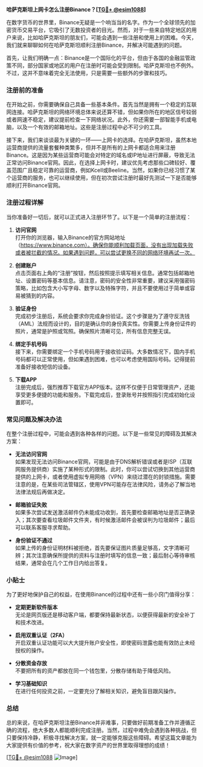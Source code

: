 **哈萨克斯坦上网卡怎么注册Binance？[[TG💪+ @esim1088](https://t.me/s/esim1088)]**

在数字货币的世界里，Binance无疑是一个响当当的名字。作为一个全球领先的加密货币交易平台，它吸引了无数投资者的目光。然而，对于一些来自特定地区的用户来说，比如哈萨克斯坦的朋友们，可能会遇到一些注册和使用上的困难。今天，我们就来聊聊如何在哈萨克斯坦顺利注册Binance，并解决可能遇到的问题。

首先，让我们明确一点：Binance是一个国际化的平台，但由于各国的金融监管政策不同，部分国家或地区的用户在注册时可能会受到限制。哈萨克斯坦也不例外。不过，这并不意味着完全无法使用，只是需要一些额外的步骤和技巧。

### 注册前的准备

在开始之前，你需要确保自己具备一些基本条件。首先当然是拥有一个稳定的互联网连接。哈萨克斯坦的网络环境总体来说还算不错，但如果你所在的地区信号较弱或者网速不稳定，建议提前检查一下网络状况。此外，你还需要一部智能手机或电脑，以及一个有效的邮箱地址。这些是注册过程中必不可少的工具。

接下来，我们来谈谈最为关键的一环——上网卡的选择。在哈萨克斯坦，虽然本地运营商提供的流量套餐种类繁多，但并不是所有的上网卡都适合用来注册Binance。这是因为某些运营商可能会对特定的域名或IP地址进行屏蔽，导致无法正常访问Binance官网。因此，在选择上网卡时，建议优先考虑那些口碑较好、覆盖范围广且稳定可靠的运营商，例如Kcell或Beeline。当然，如果你已经习惯了某个运营商的服务，也可以继续使用，但在初次尝试注册时最好先测试一下是否能够顺利打开Binance官网。

### 注册过程详解

当你准备好一切后，就可以正式进入注册环节了。以下是一个简单的注册流程：

1. **访问官网**  
   打开你的浏览器，输入Binance的官方网站地址（https://www.binance.com）。确保你能顺利加载页面，没有出现加载失败或者被拦截的情况。如果遇到问题，可以尝试更换不同的网络环境再试一次。

2. **创建账户**  
   点击页面右上角的“注册”按钮，然后按照提示填写相关信息。通常包括邮箱地址、设置密码等基本信息。请注意，密码的安全性非常重要，建议采用强密码策略，比如包含大小写字母、数字以及特殊字符，并且不要使用过于简单或容易被猜到的内容。

3. **验证身份**  
   完成初步注册后，系统会要求你完成身份验证。这个步骤是为了遵守反洗钱（AML）法规而设计的，目的是确认你的身份真实性。你需要上传身份证件的照片，通常是护照或驾照。确保照片清晰可见，所有信息完整无误。

4. **绑定手机号码**  
   接下来，你需要绑定一个手机号码用于接收验证码。大多数情况下，国内手机号码都可以正常使用，但如果遇到困难，也可以考虑使用国际号码。记得提前准备好接收短信的设备。

5. **下载APP**  
   注册完成后，强烈推荐下载官方APP版本。这样不仅便于日常管理资产，还能享受更多便捷的功能和服务。下载完成后，登录账号并按照指引完成初始化设置即可。

### 常见问题及解决办法

在整个注册过程中，可能会遇到各种各样的问题。以下是一些常见的障碍及其解决方案：

- **无法访问官网**  
  如果发现无法访问Binance官网，可能是由于DNS解析错误或者是ISP（互联网服务提供商）实施了某种形式的限制。此时，你可以尝试切换到其他运营商提供的上网卡，或者使用虚拟专用网络（VPN）来绕过潜在的封锁措施。需要注意的是，在某些司法管辖区，使用VPN可能存在法律风险，请务必了解当地法律法规后再做决定。

- **邮箱验证失败**  
  如果多次尝试发送激活邮件仍未能成功收到，首先要检查邮箱地址是否正确录入；其次要查看垃圾邮件文件夹，有时候激活邮件会被误判为垃圾邮件；最后可以联系客服寻求帮助。

- **身份验证不通过**  
  如果上传的身份证明材料被拒绝，首先要保证图片质量足够高，文字清晰可辨；其次注意确保所提供的资料与注册时填写的信息一致；最后耐心等待审核结果，通常会在几个工作日内给出答复。

### 小贴士

为了更好地保护自己的权益，在使用Binance的过程中还有一些小窍门值得分享：

- **定期更新软件版本**  
  无论是网页版还是移动客户端，都要保持最新状态，以便获得最新的安全补丁和技术改进。
  
- **启用双重认证（2FA）**  
  开启双重认证功能可以大大提升账户安全性，即使密码泄露也能有效防止未经授权的操作。

- **分散资金存放**  
  不要把所有的资产都放在同一个钱包里，分散存储有助于降低风险。

- **学习基础知识**  
  在进行任何投资之前，一定要充分了解相关知识，避免盲目跟风操作。

### 总结

总的来说，在哈萨克斯坦注册Binance并非难事，只要做好前期准备工作并遵循正确的流程，绝大多数人都能顺利完成注册。当然，过程中难免会遇到各种挑战，但只要保持冷静，积极寻找解决方案，就一定能够克服这些障碍。希望这篇文章能为大家提供有价值的参考，祝大家在数字资产的世界里取得理想的成绩！

[[TG💪+ @esim1088](https://t.me/s/esim1088) ![Image](https://i.postimg.cc/4NQfJmqS/Snipaste-2025-05-13-00-14-12.png)]
